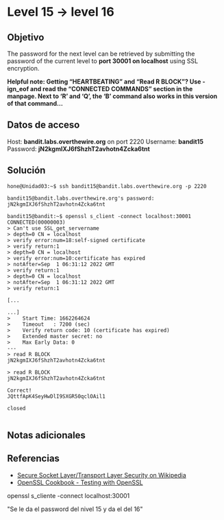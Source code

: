 # Level 15 -> level 16

## Objetivo
The password for the next level can be retrieved by submitting the password of the current level to **port 30001 on localhost** using SSL encryption.

**Helpful note: Getting “HEARTBEATING” and “Read R BLOCK”? Use -ign_eof and read the “CONNECTED COMMANDS” section in the manpage. Next to ‘R’ and ‘Q’, the ‘B’ command also works in this version of that command…**

## Datos de acceso
Host: **bandit.labs.overthewire.org** on port 2220
Username: **bandit15**
Password: **jN2kgmIXJ6fShzhT2avhotn4Zcka6tnt**

## Solución
```properties
hone@Unidad03:~$ ssh bandit15@bandit.labs.overthewire.org -p 2220
```

```
bandit15@bandit.labs.overthewire.org's password: jN2kgmIXJ6fShzhT2avhotn4Zcka6tnt 
```

```properties
bandit15@bandit:~$ openssl s_client -connect localhost:30001
CONNECTED(00000003)
> Can't use SSL_get_servername
> depth=0 CN = localhost
> verify error:num=18:self-signed certificate
> verify return:1
> depth=0 CN = localhost
> verify error:num=10:certificate has expired
> notAfter=Sep  1 06:31:12 2022 GMT
> verify return:1
> depth=0 CN = localhost
> notAfter=Sep  1 06:31:12 2022 GMT
> verify return:1

[...

```

```properties
...]
>    Start Time: 1662264624
>    Timeout   : 7200 (sec)
>    Verify return code: 10 (certificate has expired)
>    Extended master secret: no
>    Max Early Data: 0
---
> read R BLOCK
jN2kgmIXJ6fShzhT2avhotn4Zcka6tnt
```

```properties
> read R BLOCK
jN2kgmIXJ6fShzhT2avhotn4Zcka6tnt
```

```properties
Correct!
JQttfApK4SeyHwDlI9SXGR50qclOAil1

closed
```

```properties
```

## Notas adicionales
## Referencias
-   [Secure Socket Layer/Transport Layer Security on Wikipedia](https://en.wikipedia.org/wiki/Secure_Socket_Layer)
-   [OpenSSL Cookbook - Testing with OpenSSL](https://www.feistyduck.com/library/openssl-cookbook/online/ch-testing-with-openssl.html)

openssl s_cliente -connect localhost:30001

"Se le da el password del nivel 15 y da el del 16"